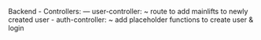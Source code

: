 Backend
    - Controllers:
        — user-controller:
            ~ route to add mainlifts to newly created user
        - auth-controller:
            ~ add placeholder functions to create user & login